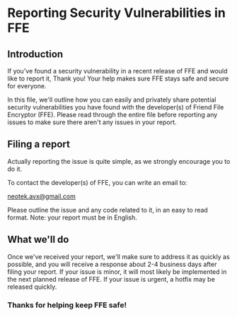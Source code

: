 # Reporting Security Vulnerabilities in FFE

## Introduction

If you've found a security vulnerability in a recent release of FFE and would like to report it, Thank you! Your help makes sure FFE stays safe and secure for everyone. 

In this file, we'll outline how you can easily and privately share potential security vulnerabilities you have found with the developer(s) of Friend File Encryptor (FFE).
Please read through the entire file before reporting any issues to make sure there aren't any issues in your report.

## Filing a report

Actually reporting the issue is quite simple, as we strongly encourage you to do it.

To contact the developer(s) of FFE, you can write an email to:

neotek.avx@gmail.com

Please outline the issue and any code related to it, in an easy to read format. 
Note: your report must be in English.

## What we'll do

Once we've received your report, we'll make sure to address it as quickly as possible, and you will receive a response about 2-4 business days after filing your report.
If your issue is minor, it will most likely be implemented in the next planned release of FFE.
If your issue is urgent, a hotfix may be released quickly.

### Thanks for helping keep FFE safe!



